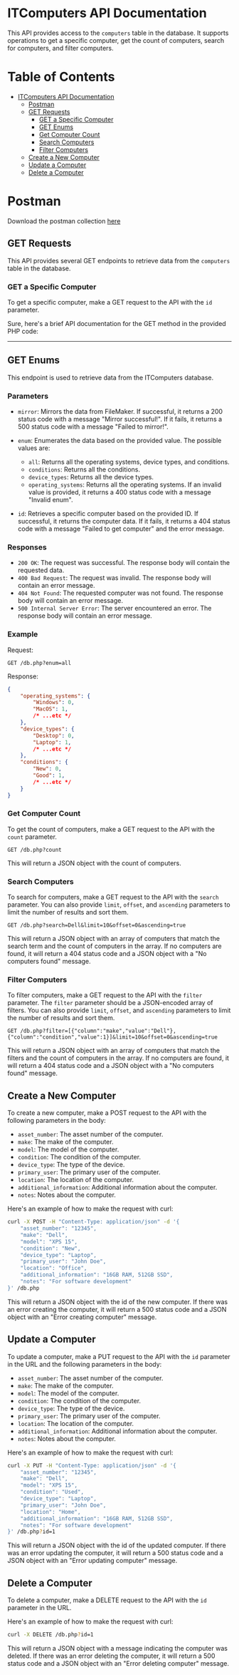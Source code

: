 # ITComputers API Documentation

This API provides access to the `computers` table in the database. It supports operations to get a specific computer, get the count of computers, search for computers, and filter computers.

# Table of Contents
- [ITComputers API Documentation](#itcomputers-api-documentation)
  - [Postman](#postman)
  - [GET Requests](#get-requests)
    - [GET a Specific Computer](#get-a-specific-computer)
    - [GET Enums](#get-enums)
    - [Get Computer Count](#get-computer-count)
    - [Search Computers](#search-computers)
    - [Filter Computers](#filter-computers)
  - [Create a New Computer](#create-a-new-computer)
  - [Update a Computer](#update-a-computer)
  - [Delete a Computer](#delete-a-computer)

# Postman
Download the postman collection <a href="https://raw.githubusercontent.com/Mardens-Inc/IT-Computers-Database/main/postman-collection.json" download="postman-collection.json" target="_blank">here</a>


## GET Requests

This API provides several GET endpoints to retrieve data from the `computers` table in the database.

### GET a Specific Computer

To get a specific computer, make a GET request to the API with the `id` parameter.

Sure, here's a brief API documentation for the GET method in the provided PHP code:

---

## GET Enums

This endpoint is used to retrieve data from the ITComputers database.

### Parameters

- `mirror`: Mirrors the data from FileMaker. If successful, it returns a 200 status code with a message "Mirror successful!". If it fails, it returns a 500 status code with a message "Failed to mirror!".

- `enum`: Enumerates the data based on the provided value. The possible values are:
  - `all`: Returns all the operating systems, device types, and conditions.
  - `conditions`: Returns all the conditions.
  - `device_types`: Returns all the device types.
  - `operating_systems`: Returns all the operating systems.
  If an invalid value is provided, it returns a 400 status code with a message "Invalid enum".

- `id`: Retrieves a specific computer based on the provided ID. If successful, it returns the computer data. If it fails, it returns a 404 status code with a message "Failed to get computer" and the error message.

### Responses

- `200 OK`: The request was successful. The response body will contain the requested data.
- `400 Bad Request`: The request was invalid. The response body will contain an error message.
- `404 Not Found`: The requested computer was not found. The response body will contain an error message.
- `500 Internal Server Error`: The server encountered an error. The response body will contain an error message.

### Example

Request:

```
GET /db.php?enum=all
```

Response:

```json
{
    "operating_systems": {
        "Windows": 0,
        "MacOS": 1,
        /* ...etc */
    },
    "device_types": {
        "Desktop": 0,
        "Laptop": 1,
        /* ...etc */
    },
    "conditions": {
        "New": 0,
        "Good": 1,
        /* ...etc */
    }
}
```

### Get Computer Count

To get the count of computers, make a GET request to the API with the `count` parameter.

```
GET /db.php?count
```

This will return a JSON object with the count of computers.

### Search Computers

To search for computers, make a GET request to the API with the `search` parameter. You can also provide `limit`, `offset`, and `ascending` parameters to limit the number of results and sort them.

```
GET /db.php?search=Dell&limit=10&offset=0&ascending=true
```

This will return a JSON object with an array of computers that match the search term and the count of computers in the array. If no computers are found, it will return a 404 status code and a JSON object with a "No computers found" message.

### Filter Computers

To filter computers, make a GET request to the API with the `filter` parameter. The `filter` parameter should be a JSON-encoded array of filters. You can also provide `limit`, `offset`, and `ascending` parameters to limit the number of results and sort them.

```
GET /db.php?filter=[{"column":"make","value":"Dell"},{"column":"condition","value":1}]&limit=10&offset=0&ascending=true
```

This will return a JSON object with an array of computers that match the filters and the count of computers in the array. If no computers are found, it will return a 404 status code and a JSON object with a "No computers found" message.
## Create a New Computer

To create a new computer, make a POST request to the API with the following parameters in the body:

- `asset_number`: The asset number of the computer.
- `make`: The make of the computer.
- `model`: The model of the computer.
- `condition`: The condition of the computer.
- `device_type`: The type of the device.
- `primary_user`: The primary user of the computer.
- `location`: The location of the computer.
- `additional_information`: Additional information about the computer.
- `notes`: Notes about the computer.

Here's an example of how to make the request with curl:

```bash
curl -X POST -H "Content-Type: application/json" -d '{
    "asset_number": "12345",
    "make": "Dell",
    "model": "XPS 15",
    "condition": "New",
    "device_type": "Laptop",
    "primary_user": "John Doe",
    "location": "Office",
    "additional_information": "16GB RAM, 512GB SSD",
    "notes": "For software development"
}' /db.php
```

This will return a JSON object with the id of the new computer. If there was an error creating the computer, it will return a 500 status code and a JSON object with an "Error creating computer" message.

## Update a Computer

To update a computer, make a PUT request to the API with the `id` parameter in the URL and the following parameters in the body:

- `asset_number`: The asset number of the computer.
- `make`: The make of the computer.
- `model`: The model of the computer.
- `condition`: The condition of the computer.
- `device_type`: The type of the device.
- `primary_user`: The primary user of the computer.
- `location`: The location of the computer.
- `additional_information`: Additional information about the computer.
- `notes`: Notes about the computer.

Here's an example of how to make the request with curl:

```bash
curl -X PUT -H "Content-Type: application/json" -d '{
    "asset_number": "12345",
    "make": "Dell",
    "model": "XPS 15",
    "condition": "Used",
    "device_type": "Laptop",
    "primary_user": "John Doe",
    "location": "Home",
    "additional_information": "16GB RAM, 512GB SSD",
    "notes": "For software development"
}' /db.php?id=1
```

This will return a JSON object with the id of the updated computer. If there was an error updating the computer, it will return a 500 status code and a JSON object with an "Error updating computer" message.


## Delete a Computer

To delete a computer, make a DELETE request to the API with the `id` parameter in the URL.

Here's an example of how to make the request with curl:

```bash
curl -X DELETE /db.php?id=1
```

This will return a JSON object with a message indicating the computer was deleted. If there was an error deleting the computer, it will return a 500 status code and a JSON object with an "Error deleting computer" message.